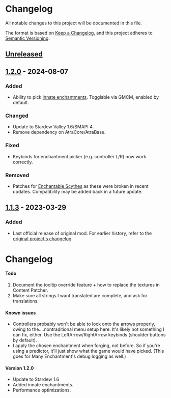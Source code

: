 ﻿# Changelog

All notable changes to this project will be documented in this file.

The format is based on [Keep a Changelog](https://keepachangelog.com/en/1.1.0/), and this project adheres to [Semantic Versioning](https://semver.org/spec/v2.0.0.html).

## [Unreleased]

## [1.2.0] - 2024-08-07

### Added

- Ability to pick [innate enchantments](https://stardewvalleywiki.com/Forge#Innate_enchantments). Togglable via GMCM, enabled by default.

### Changed

- Update to Stardew Valley 1.6/SMAPI 4.
- Remove dependency on AtraCore/AtraBase.

### Fixed

- Keybinds for enchantment picker (e.g. controller L/R) now work correctly.

### Removed

- Patches for [Enchantable Scythes](https://www.nexusmods.com/stardewvalley/mods/10668) as these were broken in recent updates. Compatibility may be added back in a future update.

## [1.1.3] - 2023-03-29

### Added

- Last official release of original mod. For earlier history, refer to the [original project's changelog](https://github.com/atravita-mods/StardewMods/blob/8a885849ae3dd933bf795262368cadadc6bea8f8/ForgeMenuChoice/ForgeMenuChoice/docs/Changelog.md).


Changelog
==============

#### Todo
1. Document the tooltip override feature + how to replace the textures in Content Patcher.
2. Make sure all strings I want translated are complete, and ask for translations.

#### Known issues
* Controllers probably won't be able to lock onto the arrows properly, owing to the....nontraditional menu setup here. It's likely not something I can fix, either. Use the LeftArrow/RightArrow keybinds (shoulder buttons by default).
* I apply the chosen enchantment when forging, not before. So if you're using a predictor, it'll just show what the game would have picked. (This goes for Many Enchantment's debug logging as well.)

#### Version 1.2.0
* Update to Stardew 1.6
* Added innate enchantments.
* Performance optimizations.

[Unreleased]: https://github.com/focustense/StardewForgeMenuChoice/compare/v1.2.0...HEAD
[1.2.0]: https://github.com/focustense/StardewForgeMenuChoice/compare/v1.1.3...v1.2.0
[1.1.3]: https://github.com/focustense/StardewForgeMenuChoice/tree/v1.1.3